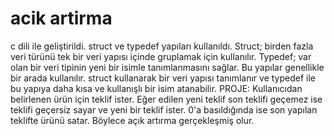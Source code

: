 # acik artirma
 c dili ile geliştirildi.
struct ve typedef yapıları kullanıldı. Struct; birden fazla veri türünü tek bir veri yapısı içinde gruplamak için kullanılır. Typedef; var olan bir veri tipinin yeni bir isimle tanımlanmasını sağlar. Bu yapılar genellikle bir arada kullanılır. struct kullanarak bir veri yapısı tanımlanır ve typedef ile bu yapıya daha kısa ve kullanışlı bir isim atanabilir.
PROJE: Kullanıcıdan belirlenen ürün için teklif ister. Eğer edilen yeni teklif son teklifi geçemez ise teklifi geçersiz sayar ve yeni bir teklif ister. 0'a basıldığında ise son yapılan teklifte ürünü satar. Böylece açık artırma gerçekleşmiş olur.
